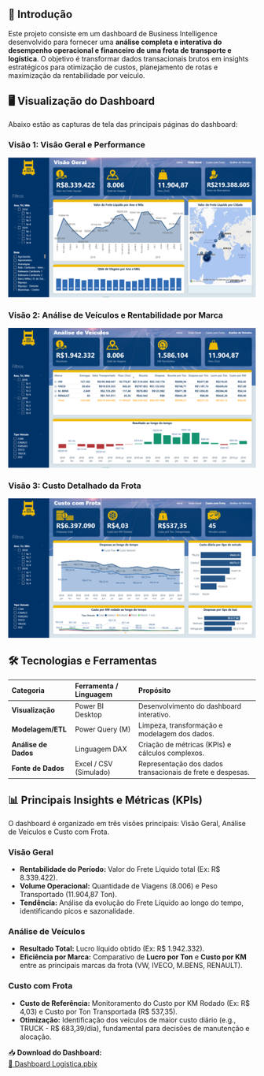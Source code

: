 ## 📝 Introdução

Este projeto consiste em um dashboard de Business Intelligence desenvolvido para fornecer uma **análise completa e interativa do desempenho operacional e financeiro de uma frota de transporte e logística**. O objetivo é transformar dados transacionais brutos em insights estratégicos para otimização de custos, planejamento de rotas e maximização da rentabilidade por veículo.

## 🖥️ Visualização do Dashboard

Abaixo estão as capturas de tela das principais páginas do dashboard:

### Visão 1: Visão Geral e Performance

![Visão Geral](https://raw.githubusercontent.com/DarcyAguiar/data_science/main/DashBordLogistica/Screenshot_1.png)


### Visão 2: Análise de Veículos e Rentabilidade por Marca

![Análise de Veículos](https://raw.githubusercontent.com/DarcyAguiar/data_science/main/DashBordLogistica/Screenshot_3.png)

### Visão 3: Custo Detalhado da Frota

![Custo com Frota](https://raw.githubusercontent.com/DarcyAguiar/data_science/main/DashBordLogistica/Screenshot_2.png)

## 🛠️ Tecnologias e Ferramentas

| Categoria         | Ferramenta / Linguagem | Propósito                                                  |
| :---------------- | :--------------------- | :---------------------------------------------------------- |
| **Visualização**  | Power BI Desktop       | Desenvolvimento do dashboard interativo.                   |
| **Modelagem/ETL** | Power Query (M)        | Limpeza, transformação e modelagem dos dados.              |
| **Análise de Dados** | Linguagem DAX       | Criação de métricas (KPIs) e cálculos complexos.           |
| **Fonte de Dados** | Excel / CSV (Simulado) | Representação dos dados transacionais de frete e despesas. |

## 📊 Principais Insights e Métricas (KPIs)

O dashboard é organizado em três visões principais: Visão Geral, Análise de Veículos e Custo com Frota.

### Visão Geral

- **Rentabilidade do Período:** Valor do Frete Líquido total (Ex: R$ 8.339.422).
- **Volume Operacional:** Quantidade de Viagens (8.006) e Peso Transportado (11.904,87 Ton).
- **Tendência:** Análise da evolução do Frete Líquido ao longo do tempo, identificando picos e sazonalidade.

### Análise de Veículos

- **Resultado Total:** Lucro líquido obtido (Ex: R$ 1.942.332).
- **Eficiência por Marca:** Comparativo de **Lucro por Ton** e **Custo por KM** entre as principais marcas da frota (VW, IVECO, M.BENS, RENAULT).

### Custo com Frota

- **Custo de Referência:** Monitoramento do Custo por KM Rodado (Ex: R$ 4,03) e Custo por Ton Transportada (R$ 537,35).
- **Otimização:** Identificação dos veículos de maior custo diário (e.g., TRUCK - R$ 683,39/dia), fundamental para decisões de manutenção e alocação.

📥 **Download do Dashboard:**  
[🔗 Dashboard Logistica.pbix](https://github.com/DarcyAguiar/data_science/raw/refs/heads/main/DashBordLogistica/Dashboard%20Logistica.pbix)


